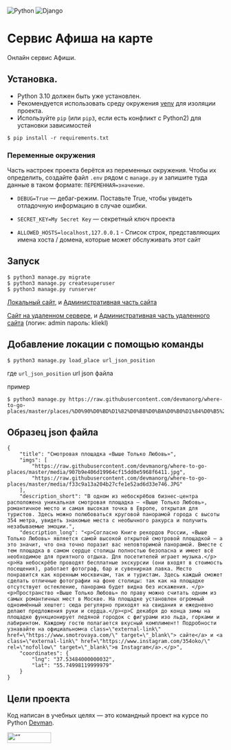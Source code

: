 ![Python](https://img.shields.io/badge/python-3670A0?style=for-the-badge&logo=python&logoColor=ffdd54)
![Django](https://img.shields.io/badge/django-%23092E20.svg?style=for-the-badge&logo=django&logoColor=white)

# Сервис Афиша на карте

Онлайн сервис Афиши. 

## Установка.
- Python 3.10 должен быть уже установлен.
- Рекомендуется использовать среду окружения [venv](https://docs.python.org/3/library/venv.html) 
для изоляции проекта.
 - Используйте `pip` (или `pip3`, если есть конфликт с Python2) для установки зависимостей
```console
$ pip install -r requirements.txt
```

### Переменные окружения

Часть настроек проекта берётся из переменных окружения. Чтобы их определить, создайте файл `.env` рядом с `manage.py` и запишите туда данные в таком формате: `ПЕРЕМЕННАЯ=значение`.

- `DEBUG=True` — дебаг-режим. Поставьте True, чтобы увидеть отладочную информацию в случае ошибки.

- `SECRET_KEY=My Secret Key` — секретный ключ проекта

- `ALLOWED_HOSTS=localhost,127.0.0.1` - Список строк, представляющих имена хоста / домена, которые может обслуживать этот сайт

## Запуск

```console
$ python3 manage.py migrate
$ python3 manage.py createsuperuser
$ python3 manage.py runserver
```
[Локальный сайт](http://127.0.0.1:8000/), и [Административная часть сайта](http://127.0.0.1:8000/admin/)

[Сайт на удаленном сервере](https://vladpap.pythonanywhere.com/), и [Административная часть удаленного сайта](https://vladpap.pythonanywhere.com/admin/) (логин: admin пароль: kliekl)

## Добавление локации с помощью команды
```console
$ python3 manage.py load_place url_json_position
```
где `url_json_position` url json файла

пример
```console
$ python3 manage.py https://raw.githubusercontent.com/devmanorg/where-to-go-places/master/places/%D0%90%D0%BD%D1%82%D0%B8%D0%BA%D0%B0%D1%84%D0%B5%20Bizone.json
```

## Образец json файла
```console
{
    "title": "Смотровая площадка «Выше Только Любовь»",
    "imgs": [
        "https://raw.githubusercontent.com/devmanorg/where-to-go-places/master/media/907b9e406d19964cf15dd0e5968f6411.jpg",
        "https://raw.githubusercontent.com/devmanorg/where-to-go-places/master/media/f33c9a13a204b27cfe1e52ad6d33e746.JPG"
    ],
    "description_short": "В одном из небоскрёбов бизнес-центра расположена уникальная смотровая площадка — «Выше Только Любовь», романтичное место и самая высокая точка в Европе, открытая для туристов. Здесь можно полюбоваться круговой панорамой города с высоты 354 метра, увидеть знакомые места с необычного ракурса и получить незабываемые эмоции.",
    "description_long": "<p>Согласно Книге рекордов России, «Выше Только Любовь» является самой высокой открытой смотровой площадкой — а это значит, что она точно поразит вас неповторимой панорамой. Вместе с тем площадка в самом сердце столицы полностью безопасна и имеет всё необходимое для приятного отдыха. Для посетителей играет музыка.</p><p>На небоскрёбе проводят бесплатные экскурсии (они входят в стоимость посещения), работает фотограф, бар и сувенирная лавка. Место понравится как коренным москвичам, так и туристам. Здесь каждый сможет сделать отличные фотографии на фоне столицы: так как на площадке отсутствует остекление, панорама будет видна без искажения. </p><p>Пространство «Выше Только Любовь» по праву можно считать одним из самых романтичных мест в Москве. На площадке установлен огромный одноимённый хештег: сюда регулярно приходят на свидания и ежедневно делают предложения руки и сердца.</p><p>С декабря до конца зимы на площадке функционирует ледяной городок с фигурами изо льда, горками и лабиринтом. Каждому гостю полагается вкусный комплимент! Подробности узнавайте на официальном<a class=\"external-link\" href=\"https://www.smotrovaya.com/\" target=\"_blank\"> сайте</a> и <a class=\"external-link\" href=\"https://www.instagram.com/354oko/\" rel=\"nofollow\" target=\"_blank\">в Instagram</a>.</p>",
    "coordinates": {
        "lng": "37.53484000000032",
        "lat": "55.74998119999979"
    }
}
```

## Цели проекта

Код написан в учебных целях — это командный проект на курсе по Python [Devman](https://dvmn.org).


<img src="https://dvmn.org/assets/img/logo.8d8f24edbb5f.svg" alt= “” width="102" height="25">